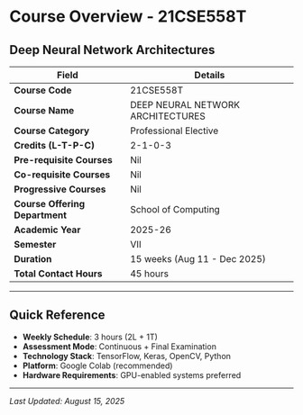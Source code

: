 # Course Overview - 21CSE558T

## Deep Neural Network Architectures

| Field | Details |
|-------|---------|
| **Course Code** | 21CSE558T |
| **Course Name** | DEEP NEURAL NETWORK ARCHITECTURES |
| **Course Category** | Professional Elective |
| **Credits (L-T-P-C)** | 2-1-0-3 |
| **Pre-requisite Courses** | Nil |
| **Co-requisite Courses** | Nil |
| **Progressive Courses** | Nil |
| **Course Offering Department** | School of Computing |
| **Academic Year** | 2025-26 |
| **Semester** | VII |
| **Duration** | 15 weeks (Aug 11 - Dec 2025) |
| **Total Contact Hours** | 45 hours |

---

## Quick Reference

- **Weekly Schedule**: 3 hours (2L + 1T)
- **Assessment Mode**: Continuous + Final Examination
- **Technology Stack**: TensorFlow, Keras, OpenCV, Python
- **Platform**: Google Colab (recommended)
- **Hardware Requirements**: GPU-enabled systems preferred

---

*Last Updated: August 15, 2025*